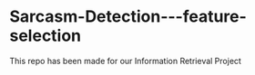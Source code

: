 # Sarcasm-Detection---feature-selection
This repo has been made for our Information Retrieval Project
